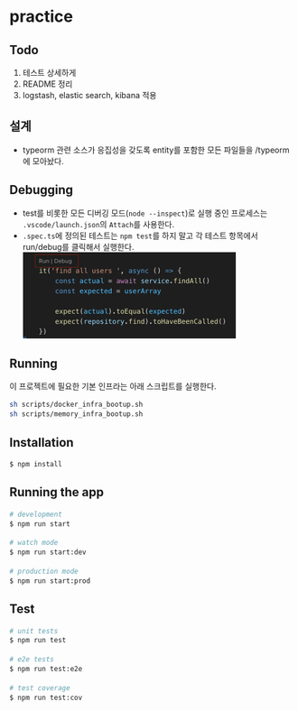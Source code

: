 # practice

## Todo

1. 테스트 상세하게
1. README 정리
1. logstash, elastic search, kibana 적용

## 설계

-   typeorm 관련 소스가 응집성을 갖도록 entity를 포함한 모든 파일들을 /typeorm에 모아놨다.

## Debugging

-   test를 비롯한 모든 디버깅 모드(`node --inspect`)로 실행 중인 프로세스는 `.vscode/launch.json`의 `Attach`를 사용한다.
-   `.spec.ts`에 정의된 테스트는 `npm test`를 하지 말고 각 테스트 항목에서 run/debug를 클릭해서 실행한다.
    <img src="./docs/test-buttons.png" width="377" alt="" />

## Running

이 프로젝트에 필요한 기본 인프라는 아래 스크립트를 실행한다.

```bash
sh scripts/docker_infra_bootup.sh
sh scripts/memory_infra_bootup.sh
```

## Installation

```bash
$ npm install
```

## Running the app

```bash
# development
$ npm run start

# watch mode
$ npm run start:dev

# production mode
$ npm run start:prod
```

## Test

```bash
# unit tests
$ npm run test

# e2e tests
$ npm run test:e2e

# test coverage
$ npm run test:cov
```

